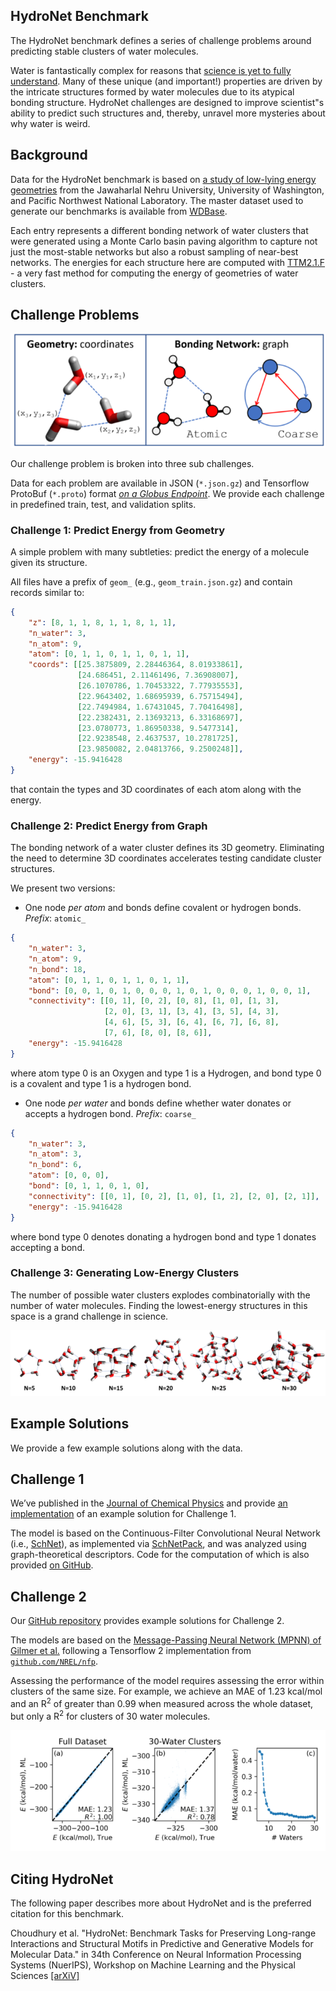 ## HydroNet Benchmark

The HydroNet benchmark defines a series of challenge problems around predicting stable clusters of water molecules.

Water is fantastically complex for reasons that [science is yet to fully understand](http://www1.lsbu.ac.uk/water/water_anomalies.html). Many of these unique (and important!) properties are driven by the intricate structures formed by water molecules due to its atypical bonding structure. HydroNet challenges are designed to improve scientist"s ability to predict such structures and, thereby, unravel more mysteries about why water is weird.

## Background

Data for the HydroNet benchmark is based on [a study of low-lying energy geometries](https://aip.scitation.org/doi/10.1063/1.5128378)  from the Jawaharlal Nehru University, University of Washington, and Pacific Northwest National Laboratory. The master dataset used to generate our benchmarks is available from [WDBase](https://sites.uw.edu/wdbase/).

Each entry represents a different bonding network of water clusters that were generated using a Monte Carlo basin paving algorithm to capture not just the most-stable networks but also a robust sampling of near-best networks. The energies for each structure here are computed with [TTM2.1.F](https://pubs.acs.org/doi/abs/10.1021/jp056477k) - a very fast method for computing the energy of geometries of water clusters.

## Challenge Problems

![challenge-display](./img/benchmarks.png)

Our challenge problem is broken into three sub challenges. 

Data for each problem are available in JSON (`*.json.gz`) and Tensorflow ProtoBuf (`*.proto`) format [*on a Globus Endpoint*](https://app.globus.org/file-manager?origin_id=e38ee745-6d04-11e5-ba46-22000b92c6ec&origin_path=%2Fexalearn-design%2Fneurips%2Fdata%2Foutput%2F). We provide each challenge in predefined train, test, and validation splits.

### Challenge 1: Predict Energy from Geometry

A simple problem with many subtleties: predict the energy of a molecule given its structure.

All files have a prefix of `geom_` (e.g., `geom_train.json.gz`) and contain records similar to:

```json
{
    "z": [8, 1, 1, 8, 1, 1, 8, 1, 1],
    "n_water": 3,
    "n_atom": 9,
    "atom": [0, 1, 1, 0, 1, 1, 0, 1, 1],
    "coords": [[25.3875809, 2.28446364, 8.01933861],
               [24.686451, 2.11461496, 7.36908007],
               [26.1070786, 1.70453322, 7.77935553],
               [22.9643402, 1.68695939, 6.75715494],
               [22.7494984, 1.67431045, 7.70416498],
               [22.2382431, 2.13693213, 6.33168697],
               [23.0780773, 1.86950338, 9.5477314],
               [22.9238548, 2.4637537, 10.2781725],
               [23.9850082, 2.04813766, 9.2500248]],
    "energy": -15.9416428
}
```

that contain the types and 3D coordinates of each atom along with the energy.

### Challenge 2: Predict Energy from Graph

The bonding network of a water cluster defines its 3D geometry. Eliminating the need to determine 3D coordinates accelerates testing candidate cluster structures.

We present two versions: 

- One node _per atom_ and bonds define covalent or hydrogen bonds. *Prefix*: `atomic_`

```json
{
    "n_water": 3,
    "n_atom": 9,
    "n_bond": 18,
    "atom": [0, 1, 1, 0, 1, 1, 0, 1, 1],
    "bond": [0, 0, 1, 0, 1, 0, 0, 0, 1, 0, 1, 0, 0, 0, 1, 0, 0, 1],
    "connectivity": [[0, 1], [0, 2], [0, 8], [1, 0], [1, 3],
                     [2, 0], [3, 1], [3, 4], [3, 5], [4, 3],
                     [4, 6], [5, 3], [6, 4], [6, 7], [6, 8],
                     [7, 6], [8, 0], [8, 6]],
    "energy": -15.9416428
}
```

where atom type 0 is an Oxygen and type 1 is a Hydrogen, and bond type 0 is a covalent and type 1 is a hydrogen bond.

- One node _per water_ and bonds define whether water donates or accepts a hydrogen bond. *Prefix*: `coarse_`

```json
{
    "n_water": 3,
    "n_atom": 3,
    "n_bond": 6,
    "atom": [0, 0, 0],
    "bond": [0, 1, 1, 0, 1, 0],
    "connectivity": [[0, 1], [0, 2], [1, 0], [1, 2], [2, 0], [2, 1]],
    "energy": -15.9416428
}
```
where bond type 0 denotes donating a hydrogen bond and type 1 donates accepting a bond.


### Challenge 3: Generating Low-Energy Clusters

The number of possible water clusters explodes combinatorially with the number of water molecules. Finding the lowest-energy structures in this space is a grand challenge in science. 

![example-clusters](./img/cluster-examples.png)

## Example Solutions

We provide a few example solutions along with the data.

## Challenge 1

We’ve published in the [Journal of Chemical Physics](https://aip.scitation.org/doi/10.1063/5.0009933) and provide [an implementation](https://github.com/exalearn/molecular-graph-descriptors) of an example solution for Challenge 1. 

The model is based on the Continuous-Filter Convolutional Neural Network (i.e., [SchNet](https://aip.scitation.org/doi/10.1063/1.5019779)), as implemented via [SchNetPack](https://schnetpack.readthedocs.io/), and was analyzed using graph-theoretical descriptors. Code for the computation of which is also provided [on GitHub](https://github.com/exalearn/molecular-graph-descriptors).

## Challenge 2

Our [GitHub repository](https://github.com/exalearn/hydronet) provides example solutions for Challenge 2.

The models are based on the [Message-Passing Neural Network (MPNN) of Gilmer et al.](https://arxiv.org/abs/1704.01212) following a Tensorflow 2 implementation from [`github.com/NREL/nfp`](https://github.com/NREL/nfp).

Assessing the performance of the model requires assessing the error within clusters of the same size. For example, we achieve an MAE of 1.23 kcal/mol and an R<sup>2</sup> of greater than 0.99 when measured across the whole dataset, but only a R<sup>2</sup> for clusters of 30 water molecules.

![mpnn-performance](./img/mpnn-performance.png)

## Citing HydroNet

The following paper describes more about HydroNet and is the preferred citation for this benchmark.

Choudhury et al. "HydroNet: Benchmark Tasks for Preserving Long-range Interactions and Structural Motifs in Predictive and Generative Models for Molecular Data." in 34th Conference on Neural Information Processing Systems (NuerIPS), Workshop on Machine Learning and the Physical Sciences [[arXiV]](https://arxiv.org/abs/2012.00131)
